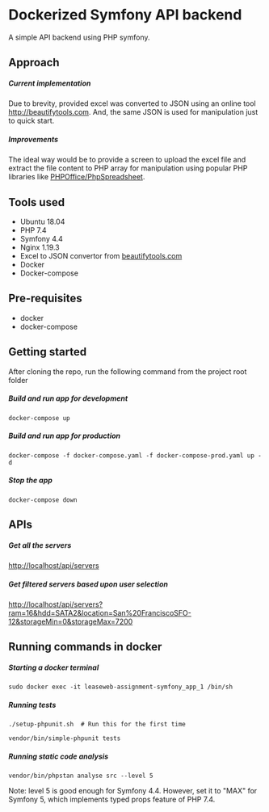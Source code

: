 # Dockerized Symfony API backend
A simple API backend using PHP symfony. 

## Approach
##### Current implementation
Due to brevity, provided excel was converted to JSON using an online tool http://beautifytools.com. And, the same JSON is used for manipulation just to quick start.

##### Improvements
The ideal way would be to provide a screen to upload the excel file and extract the file content to PHP array for manipulation using popular PHP libraries like [PHPOffice/PhpSpreadsheet](https://github.com/PHPOffice/PhpSpreadsheet).

## Tools used
* Ubuntu 18.04
* PHP 7.4
* Symfony 4.4
* Nginx 1.19.3 
* Excel to JSON convertor from [beautifytools.com](http://beautifytools.com/excel-to-json-converter.php)
* Docker
* Docker-compose

## Pre-requisites
* docker 
* docker-compose

## Getting started

After cloning the repo, run the following command from the project root folder

##### Build and run app for development
```
docker-compose up
```
##### Build and run app for production
```
docker-compose -f docker-compose.yaml -f docker-compose-prod.yaml up -d
```

##### Stop the app 
```
docker-compose down
```

## APIs

##### Get all the servers
[http://localhost/api/servers](http://localhost/api/servers)

##### Get filtered servers based upon user selection
[http://localhost/api/servers?ram=16&hdd=SATA2&location=San%20FranciscoSFO-12&storageMin=0&storageMax=7200](http://localhost/api/servers?ram=16&hdd=SATA2&location=San%20FranciscoSFO-12&storageMin=0&storageMax=7200)


## Running commands in docker
##### Starting a docker terminal
```
sudo docker exec -it leaseweb-assignment-symfony_app_1 /bin/sh
```
##### Running tests
```
./setup-phpunit.sh  # Run this for the first time

vendor/bin/simple-phpunit tests
```

##### Running static code analysis
```
vendor/bin/phpstan analyse src --level 5
```
Note: level 5 is good enough for Symfony 4.4. However, set it to "MAX" for Symfony 5, which implements typed props feature of PHP 7.4.

